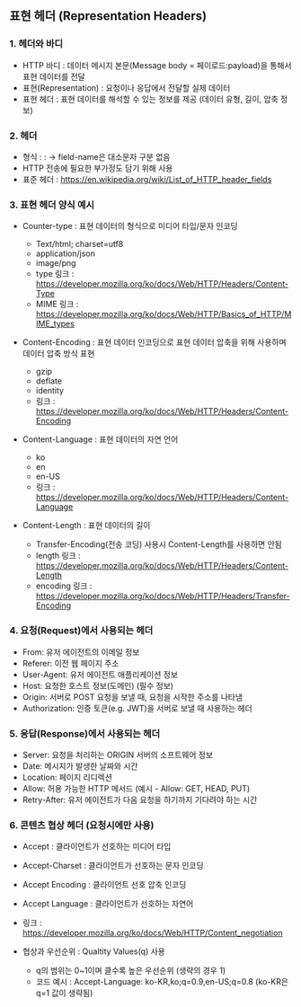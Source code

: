 ## 표현 헤더 (Representation Headers)

### 1. 헤더와 바디

- HTTP 바디 : 데이터 메시지 본문(Message body = 페이로드:payload)을 통해서 표현 데이터를 전달
- 표현(Representation) : 요청이나 응답에서 전달할 실제 데이터
- 표현 헤더 : 표현 데이터를 해석할 수 있는 정보를 제공 (데이터 유형, 길이, 압축 정보)

### 2. 헤더
- 형식 : <field-name> : <field-value> → field-name은 대소문자 구분 없음
- HTTP 전송에 필요한 부가정도 담기 위해 사용
- 표준 헤더 : https://en.wikipedia.org/wiki/List_of_HTTP_header_fields

### 3. 표현 헤더 양식 예시
- Counter-type : 표현 데이터의 형식으로 미디어 타입/문자 인코딩
  - Text/html; charset=utf8
  - application/json
  - image/png
  - type 링크 : https://developer.mozilla.org/ko/docs/Web/HTTP/Headers/Content-Type
  - MIME 링크 : https://developer.mozilla.org/ko/docs/Web/HTTP/Basics_of_HTTP/MIME_types

- Content-Encoding : 표현 데이터 인코딩으로 표현 데이터 압축을 위해 사용하며 데이터 압축 방식 표현
  - gzip
  - deflate
  - identity
  - 링크 : https://developer.mozilla.org/ko/docs/Web/HTTP/Headers/Content-Encoding

- Content-Language : 표현 데이터의 자연 언어
  - ko
  - en
  - en-US
  - 링크 : https://developer.mozilla.org/ko/docs/Web/HTTP/Headers/Content-Language

- Content-Length : 표현 데이터의 길이
  - Transfer-Encoding(전송 코딩) 사용시 Content-Length를 사용하면 안됨
  - length 링크 : https://developer.mozilla.org/ko/docs/Web/HTTP/Headers/Content-Length
  - encoding 링크 : https://developer.mozilla.org/ko/docs/Web/HTTP/Headers/Transfer-Encoding

### 4. 요청(Request)에서 사용되는 헤더
- From: 유저 에이전트의 이메일 정보
- Referer: 이전 웹 페이지 주소
- User-Agent: 유저 에이전트 애플리케이션 정보
- Host: 요청한 호스트 정보(도메인) (필수 정보)
- Origin: 서버로 POST 요청을 보낼 때, 요청을 시작한 주소를 나타냄
- Authorization: 인증 토큰(e.g. JWT)을 서버로 보낼 때 사용하는 헤더

### 5. 응답(Response)에서 사용되는 헤더
- Server: 요청을 처리하는 ORIGIN 서버의 소프트웨어 정보
- Date: 메시지가 발생한 날짜와 시간
- Location: 페이지 리디렉션
- Allow: 허용 가능한 HTTP 메서드 (예시 - Allow: GET, HEAD, PUT)
- Retry-After: 유저 에이전트가 다음 요청을 하기까지 기다려야 하는 시간

### 6. 콘텐츠 협상 헤더 (요청시에만 사용)
- Accept : 클라이언트가 선호하는 미디어 타입
- Accept-Charset : 클라이언트가 선호하는 문자 인코딩
- Accept Encoding : 클라이언트 선호 압축 인코딩
- Accept Language : 클라이언트가 선호하는 자연어
- 링크 : https://developer.mozilla.org/ko/docs/Web/HTTP/Content_negotiation

- 협상과 우선순위 : Qualtity Values(q) 사용
  - q의 범위는 0~1이며 클수록 높은 우선순위 (생략의 경우 1)
  - 코드 예시 : Accept-Language: ko-KR,ko;q=0.9,en-US;q=0.8 (ko-KR은 q=1 값이 생략됨)
